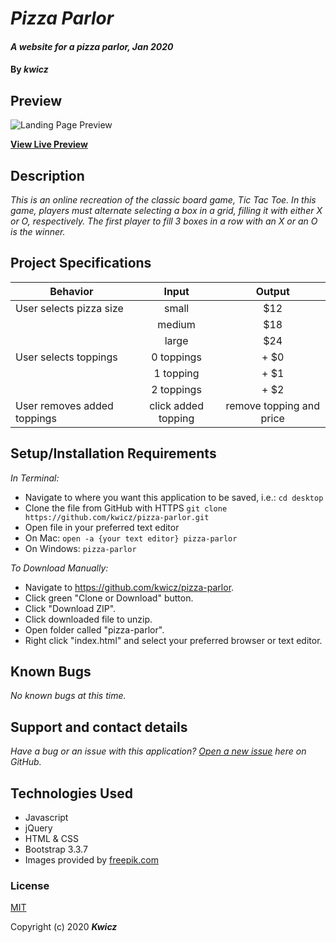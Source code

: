 # _Pizza Parlor_

#### _A website for a pizza parlor, Jan 2020_

#### By _**kwicz**_


## Preview

![Landing Page Preview](pizza-parlor.png)

**[View Live Preview](https://kwicz.github.io/pizza-parlor)**

## Description

_This is an online recreation of the classic board game, Tic Tac Toe.  In this game, players must alternate selecting a box in a grid, filling it with either X or O, respectively.  The first player to fill 3 boxes in a row with an X or an O is the winner._

## Project Specifications

| Behavior | Input | Output |
|---|:---:|:---:|
|User selects pizza size|small|$12|
||medium|$18|
||large|$24|
|User selects toppings|0 toppings|+ $0|
||1 topping|+ $1|
||2 toppings|+ $2|
|User removes added toppings|click added topping|remove topping and price|

## Setup/Installation Requirements

_In Terminal:_

* Navigate to where you want this application to be saved, i.e.:
```cd desktop```
* Clone the file from GitHub with HTTPS
```git clone https://github.com/kwicz/pizza-parlor.git```
* Open file in your preferred text editor
* On Mac: ```open -a {your text editor} pizza-parlor```
* On Windows: ```pizza-parlor```

_To Download Manually:_

* Navigate to https://github.com/kwicz/pizza-parlor.
* Click green "Clone or Download" button.
* Click "Download ZIP".
* Click downloaded file to unzip.
* Open folder called "pizza-parlor".
* Right click "index.html" and select your preferred browser or text editor.

## Known Bugs

_No known bugs at this time._

## Support and contact details

_Have a bug or an issue with this application? [Open a new issue](https://github.com/kwicz/pizza-parlor/issues) here on GitHub._

## Technologies Used

* Javascript
* jQuery
* HTML & CSS
* Bootstrap 3.3.7
* Images provided by [freepik.com](https://www.freepik.com/free-vector/flat-ingredients-pizza_911168.htm)

### License

[MIT](https://choosealicense.com/licenses/mit/)

Copyright (c) 2020 **_Kwicz_**